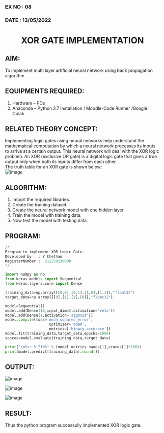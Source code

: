 ### EX NO : 08
### DATE  : 13/05/2022 
# <p align="center">XOR GATE IMPLEMENTATION</p>
## AIM:
To implement multi layer artificial neural network using back propagation algorithm.
## EQUIPMENTS REQUIRED:
1. Hardware – PCs
2. Anaconda – Python 3.7 Installation / Moodle-Code Runner /Google Colab

## RELATED THEORY CONCEPT:
Implementing logic gates using neural networks help understand the mathematical computation by which a neural network processes its inputs to arrive at a certain output. This neural network will deal with the XOR logic problem. An XOR (exclusive OR gate) is a digital logic gate that gives a true output only when both its inputs differ from each other.
<br>The truth table for an XOR gate is shown below:<br>
![image](https://user-images.githubusercontent.com/65499285/169467988-83bcb09f-85dd-41bf-91a6-885075d4f3c5.png)

## ALGORITHM:
1. Import the required libraries.
2. Create the training dataset.
3. Create the neural network model with one hidden layer.
4. Train the model with training data.
5. Now test the model with testing data.

## PROGRAM:
```python
/*
Program to implement XOR Logic Gate.
Developed by   : Y Chethan
RegisterNumber :  212220230008
*/

import numpy as np
from keras.models import Sequential
from keras.layers.core import Dense

training_data=np.array([[0,0],[0,1],[1,0],[1,1]],"float32")
target_data=np.array([[0],[1],[1],[0]],"float32")

model=Sequential()
model.add(Dense(16,input_dim=2,activation='relu'))
model.add(Dense(1,activation='sigmoid'))
model.compile(loss='mean_squared_error',
                    optimizer='adam',
                    metrics=['binary_accuracy'])
model.fit(training_data,target_data,epochs=1000)
scores=model.evaluate(training_data,target_data)

print("\n%s: %.2f%%" % (model.metrics_names[1],scores[1]*100))
print(model.predict(training_data).round())

```
## OUTPUT:
![image](https://user-images.githubusercontent.com/65499285/169468591-fe5976a0-8c59-4909-959e-96a1724cda98.png)

![image](https://user-images.githubusercontent.com/65499285/169468736-356002c7-db59-41d3-8857-0c326995e75e.png)

![image](https://user-images.githubusercontent.com/65499285/169468521-7d4a40c8-a621-4e27-8ede-b476025e01fc.png)

## RESULT:
Thus the python program successully implemented XOR logic gate.
